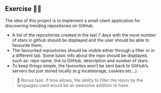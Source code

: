 ## Exercise 🏋️‍♀️

The idea of this project is to implement a small client application for discovering trending
repositories on GitHub.

- A list of the repositories created in the last 7 days with the most number of stars in github
  should be displayed and the user should be able to favourite them;
- The favourited repositories should be visible either through a filter or in a different tab. Some
  basic info about the repo should be displayed, such as: repo name, link to GitHub, description and
  number of stars.
- To keep things simple, the favourites won’t be sent back to GitHub’s servers but just stored
  locally (e.g localstorage, cookies etc...).

> 🍎 Bonus task: if time allows, the ability to filter the repos by the languages used would be an
> awesome addition to have.
